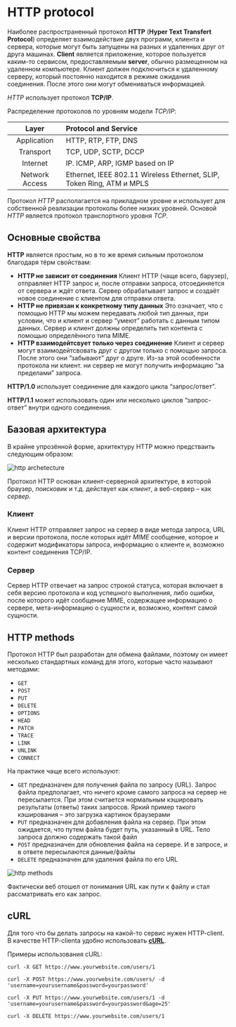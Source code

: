 # HTTP protocol
Наиболее распространенный протокол **HTTP** (**Hyper Text Transfert Protocol**) определяет взаимодействие двух программ, клиента и сервера, которые могут быть запущены на разных и удаленных друг от друга машинах. **Client** является приложение, которое пользуется каким-то сервисом, предоставляемым **server**, обычно размещенном на удаленном компьютере. Клиент должен подключиться к удаленному серверу, который постоянно находится в режиме ожидания соединения. После этого они могут обмениваться информацией.

*HTTP* использует протокол **TCP/IP**.

Распределение протоколов по уровням модели *TCP/IP*:

| Layer | Protocol and Service |
|:---:|:---|
| Application |	HTTP, RTP, FTP, DNS |
| Transport | TCP, UDP, SCTP, DCCP |
| Internet | IP. ICMP, ARP, IGMP based on IP |
| Network Access | Ethernet, IEEE 802.11 Wireless Ethernet, SLIP, Token Ring, ATM и MPLS |

Протокол *HTTP* располагается на прикладном уровне и использует для собственной реализации протоколы более низких уровней. Основой *HTTP* является протокол транспортного уровня *TCP*.

## Основные свойства

**HTTP** является простым, но в то же время сильным протоколом благодаря тёрм свойствам:
- **HTTP не зависит от соединения**
    Клиент HTTP (чаще всего, барузер), отправляет HTTP запрос и, после отправки запроса, отсоединяется от сервера и ждёт ответа. Сервер обрабатывает запрос и создаёт новое соединение с клиентом для отправки ответа.
- **HTTP не привязан к конкретному типу данных**
    Это означает, что с помощью HTTP мы можем передавать любой тип данных, при условии, что и клиент и сервер “умеют” работать с данным типом данных. Сервер и клиент должны определить тип контента с помощью определённого типа MIME.
- **HTTP взаимодейтсвует только через соединение**
    Клиент и сервер могут взаимодейтсвовать друг с другом только с помощью запроса. После этого они “забывают” друг о друге. Из-за этой особенности протокола ни клиент. ни сервер не могут получить информацию “за пределами” запроса.

**HTTP/1.0** использует соединение для каждого цикла “запрос/ответ”.

**HTTP/1.1** может использовать один или несколько циклов “запрос-ответ” внутри одного соединения.


## Базовая архитектура
В крайне упрозённой форме, архитектуру HTTP можно предстваить следующим образом:

![http archetecture](/img/web/http-archetecture.png)

Протокол HTTP основан клиент-серверной архитектуре, в которой браузер, *поисковик* и т.д. действует как *клиент*, а веб-сервер – как *сервер*.


### Клиент
Клиент HTTP отправляет запрос на сервер в виде метода запроса, URL и версии протокола, после которых идёт *MIME* сообщение, которое и содержит модификаторы запроса, информацию о клиенте и, возможно контент соединения TCP/IP.


### Сервер
Сервер HTTP отвечает на запрос строкой статуса, которая включает в себя версию протокола и код успешного выполнения, либо ошибки, после которого идёт сообщение MIME, содержащее информацию о сервере, мета-информацию о сущности и, возможно, контент самой сущности.


## HTTP methods
Протокол HTTP был разработан для обмена файлами, поэтому он имеет несколько стандартных команд для этого, которые часто называют методами:
- `GET`
- `POST`
- `PUT`
- `DELETE`
- `OPTIONS`
- `HEAD`
- `PATCH`
- `TRACE`
- `LINK`
- `UNLINK`
- `CONNECT`

На практике чаще всего используют:
- `GET` предназначен для получения файла по запросу (URL).  Запрос файла предполагает, что ничего кроме самого запроса на сервер не пересылается. При этом считается нормальным кэшировать результаты (ответы) таких запросов. Яркий пример такого кэширования – это загрузка картинок браузерами
- `PUT` предназначен для добавления файла на сервер. При этом ожидается, что путем файла будет путь, указанный в URL. Тело запроса должно содержать такой файл
- `POST` предназначен для обновления файла на сервере. И в запросе, и в ответе пересылаются данные/файлы
- `DELETE` предназначен для удаления файла по его URL

![http methods](/img/web/http-methods.png)

Фактически веб отошел от понимания URL как пути к файлу и стал рассматривать его как запрос.

## cURL
Для того что бы делать запросы на какой-то сервис нужен HTTP-client. В качестве HTTP-clienta удобно использовать [**cURL**](https://curl.haxx.se/).

Примеры использования cURL:

```curl
curl -X GET https://www.yourwebsite.com/users/1

curl -X POST https://www.yourwebsite.com/users/ -d 'username=yourusername&password=yourpassword'

curl -X PUT https://www.yourwebsite.com/users/1 -d 'username=yourusername&password=yourpassword&age=25'

curl -X DELETE https://www.yourwebsite.com/users/1

```